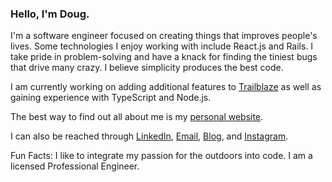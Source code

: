 ### Hello, I'm Doug.

I'm a software engineer focused on creating things that improves people's lives. Some technologies I enjoy working with include React.js and Rails. I take pride in problem-solving and have a knack for finding the tiniest bugs that drive many crazy. I believe simplicity produces the best code.

I am currently working on adding additional features to [Trailblaze](https://github.com/dougschallmoser/trailblaze) as well as gaining experience with TypeScript and Node.js.

The best way to find out all about me is my [personal website](https://www.dougschallmoser.com/).

I can also be reached through [LinkedIn](https://www.linkedin.com/in/doug-schallmoser/), [Email](mailto:dougschallmoser@gmail.com), [Blog](https://dougschallmoser.medium.com/), and [Instagram](https://www.instagram.com/illbehiking/).

Fun Facts: I like to integrate my passion for the outdoors into code. I am a licensed Professional Engineer.
